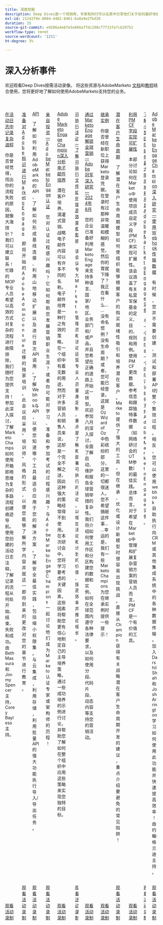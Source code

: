 ```yaml
---
title: 深度挖掘
description: Deep Dives是一个视频库，专家和同行可以在其中分享他们关于如何最好地使用AdobeMarketo的想法和想法。
exl-id: 21242f9e-8084-4482-8461-ba8a9e2fbd26
duration: 15
source-git-commit: e9206a4e6fe5e866affdc298cf7f32fe7cb29752
workflow-type: tm+mt
source-wordcount: '1211'
ht-degree: 3%

---
```


# 深入分析事件

欢迎观看Deep Dives按需活动录像。 将这些资源与AdobeMarketo [文档](https://experienceleague.adobe.com/docs/marketo-engage.html)和[教程](https://experienceleague.adobe.com/docs/marketo-learn/tutorials/overview.html)结合使用，您将更好地了解如何使用AdobeMarketo支持您的业务。

<!-- CARDS

* https://experienceleague.adobe.com/en/docs/events/deep-dives-recordings/deep-dives-marketo/activity-log
* https://experienceleague.adobe.com/en/docs/events/deep-dives-recordings/deep-dives-marketo/admin-console
* https://experienceleague.adobe.com/en/docs/events/deep-dives-recordings/deep-dives-marketo/api
* https://experienceleague.adobe.com/en/docs/events/deep-dives-recordings/deep-dives-marketo/certification
* https://experienceleague.adobe.com/en/docs/events/deep-dives-recordings/deep-dives-marketo/email-nurture
* https://experienceleague.adobe.com/en/docs/events/deep-dives-recordings/deep-dives-marketo/executable-campaigns
* https://experienceleague.adobe.com/en/docs/events/deep-dives-recordings/deep-dives-marketo/global-marketing
* https://experienceleague.adobe.com/en/docs/events/deep-dives-recordings/deep-dives-marketo/inheriting-an-instance
* https://experienceleague.adobe.com/en/docs/events/deep-dives-recordings/deep-dives-marketo/lead-lifecycles
* https://experienceleague.adobe.com/en/docs/events/deep-dives-recordings/deep-dives-marketo/pmcf-fields
* https://experienceleague.adobe.com/en/docs/events/deep-dives-recordings/deep-dives-marketo/small-team-instance
* https://experienceleague.adobe.com/en/docs/events/deep-dives-recordings/deep-dives-marketo/webhooks

-->
<!-- START CARDS HTML - DO NOT MODIFY BY HAND -->
<div class="columns">
    <div class="column is-half-tablet is-half-desktop is-one-third-widescreen" aria-label="Notating Complex Processes in the Activity Log">
        <div class="card" style="height: 100%; display: flex; flex-direction: column; height: 100%;">
            <div class="card-image">
                <figure class="image x-is-16by9">
                    <a href="https://experienceleague.adobe.com/en/docs/events/deep-dives-recordings/deep-dives-marketo/activity-log" title="在活动日志中记录复杂流程">
                        <img class="is-bordered-r-small" src="https://video.tv.adobe.com/v/3427149/?format=jpeg&nocache=1731454105672" alt="在活动日志中记录复杂流程"
                             style="width: 100%; aspect-ratio: 16 / 9; object-fit: cover; overflow: hidden; display: block; margin: auto;">
                    </a>
                </figure>
            </div>
            <div class="card-content is-padded-small" style="display: flex; flex-direction: column; flex-grow: 1; justify-content: space-between;">
                <div class="top-card-content">
                    <p class="headline is-size-6 has-text-weight-bold">
                        <a href="https://experienceleague.adobe.com/en/docs/events/deep-dives-recordings/deep-dives-marketo/activity-log" title="在活动日志中记录复杂流程">在活动日志中记录复杂进程</a>
                    </p>
                    <p class="is-size-6">你是否曾经觉得，找出你的流程失败的原因，就像大海捞针？ 我们可以建立联系！ 忙碌的MOP专业人员希望以高效的方式对复杂的流程进行故障排除，我们随时为您提供支持！ 参加此深入探讨，了解Marketo Champs如何使用开箱即用思维为复杂的多路流程创建痕迹导航。 使用您创建的活动日志注释，了解记录的流程从何处开始、结束、失败和成功。 由Beth Massura和Jimmy Spencer主持，Corey Bayless主持。</p>
                </div>
                <a href="https://experienceleague.adobe.com/en/docs/events/deep-dives-recordings/deep-dives-marketo/activity-log" class="spectrum-Button spectrum-Button--outline spectrum-Button--primary spectrum-Button--sizeM" style="align-self: flex-start; margin-top: 1rem;">
                    <span class="spectrum-Button-label has-no-wrap has-text-weight-bold">观看活动录制</span>
                </a>
            </div>
        </div>
    </div>
    <div class="column is-half-tablet is-half-desktop is-one-third-widescreen" aria-label="Preparing for Marketo Engage on Adobe Identity">
        <div class="card" style="height: 100%; display: flex; flex-direction: column; height: 100%;">
            <div class="card-image">
                <figure class="image x-is-16by9">
                    <a href="https://experienceleague.adobe.com/en/docs/events/deep-dives-recordings/deep-dives-marketo/admin-console" title="准备对Adobe身份进行Marketo Engage">
                        <img class="is-bordered-r-small" src="https://video.tv.adobe.com/v/3430920/?format=jpeg&nocache=1731454105304" alt="准备对Adobe身份进行Marketo Engage"
                             style="width: 100%; aspect-ratio: 16 / 9; object-fit: cover; overflow: hidden; display: block; margin: auto;">
                    </a>
                </figure>
            </div>
            <div class="card-content is-padded-small" style="display: flex; flex-direction: column; flex-grow: 1; justify-content: space-between;">
                <div class="top-card-content">
                    <p class="headline is-size-6 has-text-weight-bold">
                        <a href="https://experienceleague.adobe.com/en/docs/events/deep-dives-recordings/deep-dives-marketo/admin-console" title="准备对Adobe身份进行Marketo Engage">准备对Adobe标识进行Marketo Engage</a>
                    </p>
                    <p class="is-size-6">即将开始的Adobe Admin Console迁移的独家培训。 此会议将采用“培训师”风格的形式，以便您能够了解所学内容并就这一即将到来的更改对您的章节进行教育。</p>
                </div>
                <a href="https://experienceleague.adobe.com/en/docs/events/deep-dives-recordings/deep-dives-marketo/admin-console" class="spectrum-Button spectrum-Button--outline spectrum-Button--primary spectrum-Button--sizeM" style="align-self: flex-start; margin-top: 1rem;">
                    <span class="spectrum-Button-label has-no-wrap has-text-weight-bold">观看活动录制</span>
                </a>
            </div>
        </div>
    </div>
    <div class="column is-half-tablet is-half-desktop is-one-third-widescreen" aria-label="APIs">
        <div class="card" style="height: 100%; display: flex; flex-direction: column; height: 100%;">
            <div class="card-image">
                <figure class="image x-is-16by9">
                    <a href="https://experienceleague.adobe.com/en/docs/events/deep-dives-recordings/deep-dives-marketo/api" title="API">
                        <img class="is-bordered-r-small" src="https://video.tv.adobe.com/v/3422479/?format=jpeg&nocache=1731454105282" alt="API"
                             style="width: 100%; aspect-ratio: 16 / 9; object-fit: cover; overflow: hidden; display: block; margin: auto;">
                    </a>
                </figure>
            </div>
            <div class="card-content is-padded-small" style="display: flex; flex-direction: column; flex-grow: 1; justify-content: space-between;">
                <div class="top-card-content">
                    <p class="headline is-size-6 has-text-weight-bold">
                        <a href="https://experienceleague.adobe.com/en/docs/events/deep-dives-recordings/deep-dives-marketo/api" title="API">API</a>
                    </p>
                    <p class="is-size-6">了解如何利用AdobeMarketo的API、了解如何形成基线连接、利用山地移动扩展以及进行首次API调用。 了解Webhook与API，以便您知道哪个工具最适合应用于您的解决方案。 了解安全最佳实践，包括缩小权限集。 与云集成，利用存储，利用批量API的强大功能执行导入/导出任务。</p>
                </div>
                <a href="https://experienceleague.adobe.com/en/docs/events/deep-dives-recordings/deep-dives-marketo/api" class="spectrum-Button spectrum-Button--outline spectrum-Button--primary spectrum-Button--sizeM" style="align-self: flex-start; margin-top: 1rem;">
                    <span class="spectrum-Button-label has-no-wrap has-text-weight-bold">观看活动录制</span>
                </a>
            </div>
        </div>
    </div>
    <div class="column is-half-tablet is-half-desktop is-one-third-widescreen" aria-label="Investing in Yourself - Adobe Marketo Engage Certification">
        <div class="card" style="height: 100%; display: flex; flex-direction: column; height: 100%;">
            <div class="card-image">
                <figure class="image x-is-16by9">
                    <a href="https://experienceleague.adobe.com/en/docs/events/deep-dives-recordings/deep-dives-marketo/certification" title="打造自我 — Adobe Marketo Engage认证">
                        <img class="is-bordered-r-small" src="https://video.tv.adobe.com/v/3416760/?quality=12&format=jpeg&nocache=1731454105307" alt="打造自我 — Adobe Marketo Engage认证"
                             style="width: 100%; aspect-ratio: 16 / 9; object-fit: cover; overflow: hidden; display: block; margin: auto;">
                    </a>
                </figure>
            </div>
            <div class="card-content is-padded-small" style="display: flex; flex-direction: column; flex-grow: 1; justify-content: space-between;">
                <div class="top-card-content">
                    <p class="headline is-size-6 has-text-weight-bold">
                        <a href="https://experienceleague.adobe.com/en/docs/events/deep-dives-recordings/deep-dives-marketo/certification" title="打造自我 — Adobe Marketo Engage认证">亲自投资 — Adobe Marketo Engage认证</a>
                    </p>
                    <p class="is-size-6">您对认证过程感兴趣吗？它如何帮助您发展营销职业生涯？ 或者你可能对学习、准备和参加考试的过程感兴趣？ 与Adobe Marketo Engage Champions一起讨论他们成为Marketo认证专家或架构师的历程！</p>
                </div>
                <a href="https://experienceleague.adobe.com/en/docs/events/deep-dives-recordings/deep-dives-marketo/certification" class="spectrum-Button spectrum-Button--outline spectrum-Button--primary spectrum-Button--sizeM" style="align-self: flex-start; margin-top: 1rem;">
                    <span class="spectrum-Button-label has-no-wrap has-text-weight-bold">观看活动录制</span>
                </a>
            </div>
        </div>
    </div>
    <div class="column is-half-tablet is-half-desktop is-one-third-widescreen" aria-label="Adobe Marketo Engage Champion Deep Dive Email Nurture">
        <div class="card" style="height: 100%; display: flex; flex-direction: column; height: 100%;">
            <div class="card-image">
                <figure class="image x-is-16by9">
                    <a href="https://experienceleague.adobe.com/en/docs/events/deep-dives-recordings/deep-dives-marketo/email-nurture" title="Adobe Marketo Engage Champion深入了解电子邮件培养">
                        <img class="is-bordered-r-small" src="https://video.tv.adobe.com/v/3418903/?format=jpeg&nocache=1731454105297" alt="Adobe Marketo Engage Champion深入了解电子邮件培养"
                             style="width: 100%; aspect-ratio: 16 / 9; object-fit: cover; overflow: hidden; display: block; margin: auto;">
                    </a>
                </figure>
            </div>
            <div class="card-content is-padded-small" style="display: flex; flex-direction: column; flex-grow: 1; justify-content: space-between;">
                <div class="top-card-content">
                    <p class="headline is-size-6 has-text-weight-bold">
                        <a href="https://experienceleague.adobe.com/en/docs/events/deep-dives-recordings/deep-dives-marketo/email-nurture" title="Adobe Marketo Engage Champion深入了解电子邮件培养">Adobe Marketo Engage Champion深入分析电子邮件培养</a>
                    </p>
                    <p class="is-size-6">潜在客户培养、滴灌式营销、战略电子邮件内容可以有许多不同的名称。 电子邮件培育是一种行之有效的策略，在一个组织中有着无数的用途，然而对于许多营销人员和销售人员来说，这却是一个完全不解之谜，因此这种强大的策略经常得不到使用。 在本次研讨会中，您将学习要考虑的关键因素，这些因素将帮助您更有信心地制定自己的主导培养策略，通过一些成功培养的示例进行讨论，并帮助您了解如何在整个组织中应用这些策略来实现您独特的目标。</p>
                </div>
                <a href="https://experienceleague.adobe.com/en/docs/events/deep-dives-recordings/deep-dives-marketo/email-nurture" class="spectrum-Button spectrum-Button--outline spectrum-Button--primary spectrum-Button--sizeM" style="align-self: flex-start; margin-top: 1rem;">
                    <span class="spectrum-Button-label has-no-wrap has-text-weight-bold">观看活动录制</span>
                </a>
            </div>
        </div>
    </div>
    <div class="column is-half-tablet is-half-desktop is-one-third-widescreen" aria-label="Executable Campaigns - Learn how executables can drive efficiency & impact">
        <div class="card" style="height: 100%; display: flex; flex-direction: column; height: 100%;">
            <div class="card-image">
                <figure class="image x-is-16by9">
                    <a href="https://experienceleague.adobe.com/zh-hans/docs/events/deep-dives-recordings/deep-dives-marketo/executable-campaigns" title="可执行活动 — 了解可执行文件如何提高效率和影响">
                        <img class="is-bordered-r-small" src="https://video.tv.adobe.com/v/3427704/?format=jpeg&nocache=1731454105305" alt="可执行活动 — 了解可执行文件如何提高效率和影响"
                             style="width: 100%; aspect-ratio: 16 / 9; object-fit: cover; overflow: hidden; display: block; margin: auto;">
                    </a>
                </figure>
            </div>
            <div class="card-content is-padded-small" style="display: flex; flex-direction: column; flex-grow: 1; justify-content: space-between;">
                <div class="top-card-content">
                    <p class="headline is-size-6 has-text-weight-bold">
                        <a href="https://experienceleague.adobe.com/zh-hans/docs/events/deep-dives-recordings/deep-dives-marketo/executable-campaigns" title="可执行活动 — 了解可执行文件如何提高效率和影响">可执行活动 — 了解可执行文件如何提高效率和影响</a>
                    </p>
                    <p class="is-size-6">该会议专为 Marketo 管理员和活动运营专业人员量身定制，重点是了解和部署可执行的活动，以增加活动和计划的价值、提高效率并推动增长。</p>
                </div>
                <a href="https://experienceleague.adobe.com/zh-hans/docs/events/deep-dives-recordings/deep-dives-marketo/executable-campaigns" class="spectrum-Button spectrum-Button--outline spectrum-Button--primary spectrum-Button--sizeM" style="align-self: flex-start; margin-top: 1rem;">
                    <span class="spectrum-Button-label has-no-wrap has-text-weight-bold">观看活动录制</span>
                </a>
            </div>
        </div>
    </div>
    <div class="column is-half-tablet is-half-desktop is-one-third-widescreen" aria-label="Unlocking Global Marketing with Marketo Engage - Adobe Champion Deep Dive - August 2024">
        <div class="card" style="height: 100%; display: flex; flex-direction: column; height: 100%;">
            <div class="card-image">
                <figure class="image x-is-16by9">
                    <a href="https://experienceleague.adobe.com/en/docs/events/deep-dives-recordings/deep-dives-marketo/global-marketing" title="借助Marketo Engage解锁全球营销 — Adobe冠军深入研究 — 2024年8月">
                        <img class="is-bordered-r-small" src="https://video.tv.adobe.com/v/3433245/?format=jpeg&nocache=1731454105296" alt="借助Marketo Engage解锁全球营销 — Adobe冠军深入研究 — 2024年8月"
                             style="width: 100%; aspect-ratio: 16 / 9; object-fit: cover; overflow: hidden; display: block; margin: auto;">
                    </a>
                </figure>
            </div>
            <div class="card-content is-padded-small" style="display: flex; flex-direction: column; flex-grow: 1; justify-content: space-between;">
                <div class="top-card-content">
                    <p class="headline is-size-6 has-text-weight-bold">
                        <a href="https://experienceleague.adobe.com/en/docs/events/deep-dives-recordings/deep-dives-marketo/global-marketing" title="借助Marketo Engage解锁全球营销 — Adobe冠军深入研究 — 2024年8月">通过Marketo Engage解锁全球营销 — Adobe冠军深入研究 — 2024年8月</a>
                    </p>
                    <p class="is-size-6">您的企业已准备好利用Marketo Engage来支持多种语言、国家/地区、业务部门和/或产品，并且您希望在正确的道路上开始这一转型。 欢迎参加八月的深入探讨，全面了解启动、维护和报告全球营销举措的复杂性。 我们将介绍如何使用工作区和分区构建您的数据和实例，如何在全球范围内遵守各种法律要求，以及如何使用分段、代码片段、动态内容等支持您的营销活动。</p>
                </div>
                <a href="https://experienceleague.adobe.com/en/docs/events/deep-dives-recordings/deep-dives-marketo/global-marketing" class="spectrum-Button spectrum-Button--outline spectrum-Button--primary spectrum-Button--sizeM" style="align-self: flex-start; margin-top: 1rem;">
                    <span class="spectrum-Button-label has-no-wrap has-text-weight-bold">观看活动录制</span>
                </a>
            </div>
        </div>
    </div>
    <div class="column is-half-tablet is-half-desktop is-one-third-widescreen" aria-label="Inheriting an Instance">
        <div class="card" style="height: 100%; display: flex; flex-direction: column; height: 100%;">
            <div class="card-image">
                <figure class="image x-is-16by9">
                    <a href="https://experienceleague.adobe.com/en/docs/events/deep-dives-recordings/deep-dives-marketo/inheriting-an-instance" title="继承实例">
                        <img class="is-bordered-r-small" src="https://video.tv.adobe.com/v/3420422/?format=jpeg&nocache=1731454105304" alt="继承实例"
                             style="width: 100%; aspect-ratio: 16 / 9; object-fit: cover; overflow: hidden; display: block; margin: auto;">
                    </a>
                </figure>
            </div>
            <div class="card-content is-padded-small" style="display: flex; flex-direction: column; flex-grow: 1; justify-content: space-between;">
                <div class="top-card-content">
                    <p class="headline is-size-6 has-text-weight-bold">
                        <a href="https://experienceleague.adobe.com/en/docs/events/deep-dives-recordings/deep-dives-marketo/inheriting-an-instance" title="继承实例">继承实例</a>
                    </p>
                    <p class="is-size-6">你是否曾经在新职位上获得Marketo登录凭据，在登录时有过那种非常温暖和模糊的感觉，然后你的胃就下降了？ 我正在看什么…… 没有命名惯例？ 没有生命周期？ 或者，您可能已经登录，这就是Oz Wizard of Oz中色彩缤纷的部分，这里的一切都很迷人，您不希望搞砸这件事……幸运的是，我们有一些Marketo Champions为您在继承实例时提供一些提示！</p>
                </div>
                <a href="https://experienceleague.adobe.com/en/docs/events/deep-dives-recordings/deep-dives-marketo/inheriting-an-instance" class="spectrum-Button spectrum-Button--outline spectrum-Button--primary spectrum-Button--sizeM" style="align-self: flex-start; margin-top: 1rem;">
                    <span class="spectrum-Button-label has-no-wrap has-text-weight-bold">观看活动录制</span>
                </a>
            </div>
        </div>
    </div>
    <div class="column is-half-tablet is-half-desktop is-one-third-widescreen" aria-label="Lead Lifecycles">
        <div class="card" style="height: 100%; display: flex; flex-direction: column; height: 100%;">
            <div class="card-image">
                <figure class="image x-is-16by9">
                    <a href="https://experienceleague.adobe.com/en/docs/events/deep-dives-recordings/deep-dives-marketo/lead-lifecycles" title="商机生命周期">
                        <img class="is-bordered-r-small" src="https://video.tv.adobe.com/v/3421711/?format=jpeg&nocache=1731454105292" alt="商机生命周期"
                             style="width: 100%; aspect-ratio: 16 / 9; object-fit: cover; overflow: hidden; display: block; margin: auto;">
                    </a>
                </figure>
            </div>
            <div class="card-content is-padded-small" style="display: flex; flex-direction: column; flex-grow: 1; justify-content: space-between;">
                <div class="top-card-content">
                    <p class="headline is-size-6 has-text-weight-bold">
                        <a href="https://experienceleague.adobe.com/en/docs/events/deep-dives-recordings/deep-dives-marketo/lead-lifecycles" title="商机生命周期">潜在客户生命周期</a>
                    </p>
                    <p class="is-size-6">了解潜在客户生命周期模型如何使组织能够根据客户的购买就绪性吸引和培养潜在客户。 Marketo提供了强大的工具，但在继承、优化或设计新模型时很容易出现挑战。 直接从Champion获得有关战略潜在客户生命周期开发的建议，重点介绍要避免的常见陷阱！</p>
                </div>
                <a href="https://experienceleague.adobe.com/en/docs/events/deep-dives-recordings/deep-dives-marketo/lead-lifecycles" class="spectrum-Button spectrum-Button--outline spectrum-Button--primary spectrum-Button--sizeM" style="align-self: flex-start; margin-top: 1rem;">
                    <span class="spectrum-Button-label has-no-wrap has-text-weight-bold">观看活动录制</span>
                </a>
            </div>
        </div>
    </div>
    <div class="column is-half-tablet is-half-desktop is-one-third-widescreen" aria-label="Leveraging PMCF Fields for Scalability">
        <div class="card" style="height: 100%; display: flex; flex-direction: column; height: 100%;">
            <div class="card-image">
                <figure class="image x-is-16by9">
                    <a href="https://experienceleague.adobe.com/en/docs/events/deep-dives-recordings/deep-dives-marketo/pmcf-fields" title="利用PMCF字段实现可扩展性">
                        <img class="is-bordered-r-small" src="https://video.tv.adobe.com/v/3430531/?format=jpeg&nocache=1731454105305" alt="利用PMCF字段实现可扩展性"
                             style="width: 100%; aspect-ratio: 16 / 9; object-fit: cover; overflow: hidden; display: block; margin: auto;">
                    </a>
                </figure>
            </div>
            <div class="card-content is-padded-small" style="display: flex; flex-direction: column; flex-grow: 1; justify-content: space-between;">
                <div class="top-card-content">
                    <p class="headline is-size-6 has-text-weight-bold">
                        <a href="https://experienceleague.adobe.com/en/docs/events/deep-dives-recordings/deep-dives-marketo/pmcf-fields" title="利用PMCF字段实现可扩展性">利用PMCF字段实现可扩展性</a>
                    </p>
                    <p class="is-size-6">本部分讨论如何在Marketo中使用项目成员自定义字段(PMCF)来实现可扩展性。 该会议涵盖了有关私营军保基金的定义、目的、规则和用例。 使用PMCF更改数据、参考信息和跟踪独特事件数据（如网络研讨会的UTM参数）的最佳实践。 总体而言，对于希望在Marketo中管理和扩展复杂营销方案的营销人员而言，PMCF是一个有价值的工具。</p>
                </div>
                <a href="https://experienceleague.adobe.com/en/docs/events/deep-dives-recordings/deep-dives-marketo/pmcf-fields" class="spectrum-Button spectrum-Button--outline spectrum-Button--primary spectrum-Button--sizeM" style="align-self: flex-start; margin-top: 1rem;">
                    <span class="spectrum-Button-label has-no-wrap has-text-weight-bold">观看活动录制</span>
                </a>
            </div>
        </div>
    </div>
    <div class="column is-half-tablet is-half-desktop is-one-third-widescreen" aria-label="Learn how a small team maximizes their Adobe Marketo Engage instance">
        <div class="card" style="height: 100%; display: flex; flex-direction: column; height: 100%;">
            <div class="card-image">
                <figure class="image x-is-16by9">
                    <a href="https://experienceleague.adobe.com/en/docs/events/deep-dives-recordings/deep-dives-marketo/small-team-instance" title="了解小型团队如何最大限度地利用其Adobe Marketo Engage实例">
                        <img class="is-bordered-r-small" src="https://video.tv.adobe.com/v/3417670/?quality=12&format=jpeg&nocache=1731454105292" alt="了解小型团队如何最大限度地利用其Adobe Marketo Engage实例"
                             style="width: 100%; aspect-ratio: 16 / 9; object-fit: cover; overflow: hidden; display: block; margin: auto;">
                    </a>
                </figure>
            </div>
            <div class="card-content is-padded-small" style="display: flex; flex-direction: column; flex-grow: 1; justify-content: space-between;">
                <div class="top-card-content">
                    <p class="headline is-size-6 has-text-weight-bold">
                        <a href="https://experienceleague.adobe.com/en/docs/events/deep-dives-recordings/deep-dives-marketo/small-team-instance" title="了解小型团队如何最大限度地利用其Adobe Marketo Engage实例">了解小型团队如何最大限度地利用其Adobe Marketo Engage实例</a>
                    </p>
                    <p class="is-size-6">与一小团队或一个团队讨论如何支持Adobe Marketo Engage实例。</p>
                </div>
                <a href="https://experienceleague.adobe.com/en/docs/events/deep-dives-recordings/deep-dives-marketo/small-team-instance" class="spectrum-Button spectrum-Button--outline spectrum-Button--primary spectrum-Button--sizeM" style="align-self: flex-start; margin-top: 1rem;">
                    <span class="spectrum-Button-label has-no-wrap has-text-weight-bold">观看活动录制</span>
                </a>
            </div>
        </div>
    </div>
    <div class="column is-half-tablet is-half-desktop is-one-third-widescreen" aria-label="Adobe Marketo Engage Champion Deep Dive - Using Webhooks to Transfer Data">
        <div class="card" style="height: 100%; display: flex; flex-direction: column; height: 100%;">
            <div class="card-image">
                <figure class="image x-is-16by9">
                    <a href="https://experienceleague.adobe.com/en/docs/events/deep-dives-recordings/deep-dives-marketo/webhooks" title="Adobe Marketo Engage Champion深入研究 — 使用Webhook传输数据">
                        <img class="is-bordered-r-small" src="https://video.tv.adobe.com/v/3428687/?format=jpeg&nocache=1731454105306" alt="Adobe Marketo Engage Champion深入研究 — 使用Webhook传输数据"
                             style="width: 100%; aspect-ratio: 16 / 9; object-fit: cover; overflow: hidden; display: block; margin: auto;">
                    </a>
                </figure>
            </div>
            <div class="card-content is-padded-small" style="display: flex; flex-direction: column; flex-grow: 1; justify-content: space-between;">
                <div class="top-card-content">
                    <p class="headline is-size-6 has-text-weight-bold">
                        <a href="https://experienceleague.adobe.com/en/docs/events/deep-dives-recordings/deep-dives-marketo/webhooks" title="Adobe Marketo Engage Champion深入研究 — 使用Webhook传输数据">Adobe Marketo Engage Champion深入研究 — 使用Webhook传输数据</a>
                    </p>
                    <p class="is-size-6">有时候，您并不需要创建、测试和部署API的整个繁琐过程。 相反，您可以使用webhook自助执行向CRM或其他集成系统中的各种数据传输。 加入Darshil Shah和Josh Arrington学习如何使用此功能并快速提高效率！ 由约翰·格兰迪主持。</p>
                </div>
                <a href="https://experienceleague.adobe.com/en/docs/events/deep-dives-recordings/deep-dives-marketo/webhooks" class="spectrum-Button spectrum-Button--outline spectrum-Button--primary spectrum-Button--sizeM" style="align-self: flex-start; margin-top: 1rem;">
                    <span class="spectrum-Button-label has-no-wrap has-text-weight-bold">观看活动录制</span>
                </a>
            </div>
        </div>
    </div>
</div>
<!-- END CARDS HTML - DO NOT MODIFY BY HAND -->
